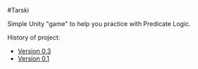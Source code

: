 #Tarski

Simple Unity "game" to help you practice with Predicate Logic.

History of project:

 - [Version 0.3](https://www.youtube.com/watch?v=iRrUZ9gEYgU)
 - [Version 0.1](https://www.youtube.com/watch?v=Afif-twABLE)
